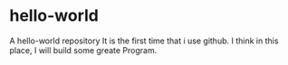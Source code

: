# hello-world
A hello-world repository
It is the first time that i use github.
I think in this place, I will build some greate Program.
